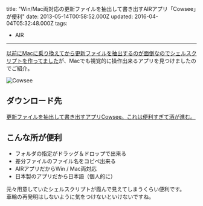 title: "Win/Mac両対応の更新ファイルを抽出して書き出すAIRアプリ「Cowsee」が便利"
date: 2013-05-14T00:58:52.000Z
updated: 2016-04-04T05:32:48.000Z
tags: 
  - AIR
---


[以前にMacに乗り換えてから更新ファイルを抽出するのが面倒なのでシェルスクリプトを作ってました](http://blog.sus-happy.net/201301/mac-date-filter/)が、Macでも視覚的に操作出来るアプリを見つけましたのでご紹介。

![Cowsee](/content/images/2016/04/08dda7fbe424a0d4cd8f302241597cd6.png)

## ダウンロード先

[更新ファイルを抽出して書き出すアプリCowsee。これは便利すぎて酒が進む。](http://utweb.jp/air/cowsee/)


## こんな所が便利

- フォルダの指定がドラッグ＆ドロップで出来る
- 差分ファイルのファイル名をコピペ出来る
- AIRアプリだからWin / Mac両対応
- 日本製のアプリだから日本語（個人的に）

元々用意していたシェルスクリプトが霞んで見えてしまうくらい便利です。  
 車輪の再発明はしないように気をつけないといけないですね。


